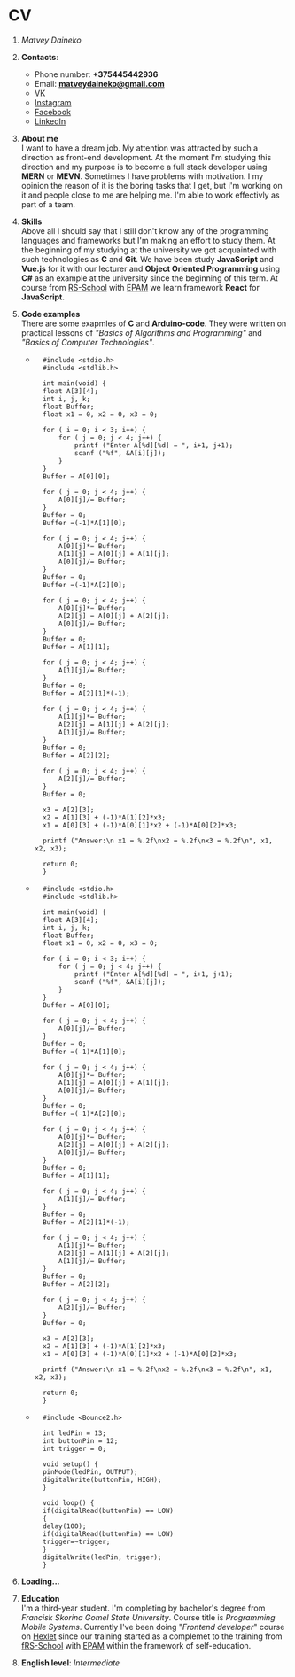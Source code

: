 # CV
1. *Matvey Daineko*

1. **Contacts**:
    * Phone number: **+375445442936**
    * Email: **matveydaineko@gmail.com**
    * [VK](https://vk.com/matvey.na_popei)
    * [Instagram](https://www.instagram.com/_._mot_._/?hl=ru)
    * [Facebook](https://www.facebook.com/matvey.daineko/)
    * [LinkedIn](https://www.linkedin.com/in/matvey-daineko-bb7542196/)

1. **About me**\
I want to have a dream job. My attention was attracted by such a direction as front-end development. At the moment I'm studying this direction and my purpose is to become a full stack developer using **MERN** or **MEVN**. Sometimes I have problems with motivation. I my opinion the reason of it is the boring tasks that I get, but I'm working on it and people close to me are helping me. I'm able to work effectivly as part of a team.

1. **Skills**\
Above all I should say that I still don't know any of the programming languages and frameworks but I'm making an effort to study them. At the beginning of my studying at the university we got acquainted with such technologies as **C** and **Git**. We have been study **JavaScript** and **Vue.js** for it with our lecturer and **Object Oriented Programming** using **C#** as an example at the university since the beginning of this term. At course from [RS-School](https://rs.school/) with [EPAM](https://training.by/#!/Home?lang=ru) we learn framework **React** for **JavaScript**.

1. **Code examples**\
There are some exapmles of **C** and **Arduino-code**. They were written on practical lessons of *"Basics of Algorithms and Programming"* and *"Basics of Computer Technologies"*.

    * ```
        #include <stdio.h>
        #include <stdlib.h>

        int main(void) { 
        float A[3][4]; 
        int i, j, k; 
        float Buffer; 
        float x1 = 0, x2 = 0, x3 = 0;

        for ( i = 0; i < 3; i++) { 
            for ( j = 0; j < 4; j++) { 
                printf ("Enter A[%d][%d] = ", i+1, j+1); 
                scanf ("%f", &A[i][j]);
            } 
        } 
        Buffer = A[0][0];

        for ( j = 0; j < 4; j++) { 
            A[0][j]/= Buffer; 
        } 
        Buffer = 0; 
        Buffer =(-1)*A[1][0];

        for ( j = 0; j < 4; j++) { 
            A[0][j]*= Buffer; 
            A[1][j] = A[0][j] + A[1][j]; 
            A[0][j]/= Buffer;
        } 
        Buffer = 0; 
        Buffer =(-1)*A[2][0];

        for ( j = 0; j < 4; j++) { 
            A[0][j]*= Buffer; 
            A[2][j] = A[0][j] + A[2][j]; 
            A[0][j]/= Buffer;
        } 
        Buffer = 0; 
        Buffer = A[1][1];

        for ( j = 0; j < 4; j++) { 
            A[1][j]/= Buffer; 
        }
        Buffer = 0; 
        Buffer = A[2][1]*(-1);

        for ( j = 0; j < 4; j++) { 
            A[1][j]*= Buffer; 
            A[2][j] = A[1][j] + A[2][j]; 
            A[1][j]/= Buffer;
        } 
        Buffer = 0; 
        Buffer = A[2][2];

        for ( j = 0; j < 4; j++) { 
            A[2][j]/= Buffer; 
        } 
        Buffer = 0;

        x3 = A[2][3]; 
        x2 = A[1][3] + (-1)*A[1][2]*x3; 
        x1 = A[0][3] + (-1)*A[0][1]*x2 + (-1)*A[0][2]*x3;

        printf ("Answer:\n x1 = %.2f\nx2 = %.2f\nx3 = %.2f\n", x1, x2, x3);

        return 0;
        }

        ```

    * ```
        #include <stdio.h>
        #include <stdlib.h>

        int main(void) { 
        float A[3][4]; 
        int i, j, k; 
        float Buffer; 
        float x1 = 0, x2 = 0, x3 = 0;

        for ( i = 0; i < 3; i++) { 
            for ( j = 0; j < 4; j++) { 
                printf ("Enter A[%d][%d] = ", i+1, j+1); 
                scanf ("%f", &A[i][j]);
            } 
        } 
        Buffer = A[0][0];

        for ( j = 0; j < 4; j++) { 
            A[0][j]/= Buffer; 
        } 
        Buffer = 0; 
        Buffer =(-1)*A[1][0];

        for ( j = 0; j < 4; j++) { 
            A[0][j]*= Buffer; 
            A[1][j] = A[0][j] + A[1][j]; 
            A[0][j]/= Buffer;
        } 
        Buffer = 0; 
        Buffer =(-1)*A[2][0];

        for ( j = 0; j < 4; j++) { 
            A[0][j]*= Buffer; 
            A[2][j] = A[0][j] + A[2][j]; 
            A[0][j]/= Buffer;
        } 
        Buffer = 0; 
        Buffer = A[1][1];

        for ( j = 0; j < 4; j++) { 
            A[1][j]/= Buffer; 
        }
        Buffer = 0; 
        Buffer = A[2][1]*(-1);

        for ( j = 0; j < 4; j++) { 
            A[1][j]*= Buffer; 
            A[2][j] = A[1][j] + A[2][j]; 
            A[1][j]/= Buffer;
        } 
        Buffer = 0; 
        Buffer = A[2][2];

        for ( j = 0; j < 4; j++) { 
            A[2][j]/= Buffer; 
        } 
        Buffer = 0;

        x3 = A[2][3]; 
        x2 = A[1][3] + (-1)*A[1][2]*x3; 
        x1 = A[0][3] + (-1)*A[0][1]*x2 + (-1)*A[0][2]*x3;

        printf ("Answer:\n x1 = %.2f\nx2 = %.2f\nx3 = %.2f\n", x1, x2, x3);

        return 0;
        }
        ```

    * ```
        #include <Bounce2.h>

        int ledPin = 13;
        int buttonPin = 12;
        int trigger = 0;  

        void setup() {
        pinMode(ledPin, OUTPUT);
        digitalWrite(buttonPin, HIGH);  
        }

        void loop() {
        if(digitalRead(buttonPin) == LOW)
        {
        delay(100);
        if(digitalRead(buttonPin) == LOW)    
        trigger=~trigger;
        }
        digitalWrite(ledPin, trigger);
        }
        ```


1. **Loading...**

1. **Education**\
I'm a third-year student. I'm completing by bachelor's degree from *Francisk Skorina Gomel State University*. Course title is *Programming Mobile Systems*. Currently I've been doing "*Frontend developer*" course on [Hexlet](https://ru.hexlet.io) since our training started as a complemet to the training from [fRS-School](https://rs.school/) with [EPAM](https://training.by/#!/Home?lang=ru) within the framework of self-education.

1. **English level**: *Intermediate*